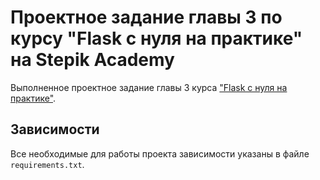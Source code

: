 # Проектное задание главы 3 по курсу "Flask с нуля на практике" на Stepik Academy

Выполненное проектное задание главы 3 курса ["Flask с нуля на практике"](https://stepik.org/lesson/287823).

## Зависимости

Все необходимые для работы проекта зависимости указаны в файле `requirements.txt`.